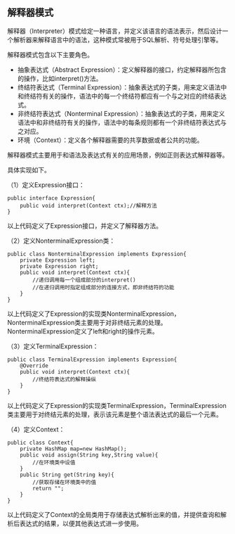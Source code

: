## 解释器模式

解释器（Interpreter）模式给定一种语言，并定义该语言的语法表示，然后设计一个解析器来解释语言中的语法，这种模式常被用于SQL解析、符号处理引擎等。

解释器模式包含以下主要角色。

- 抽象表达式（Abstract Expression）：定义解释器的接口，约定解释器所包含的操作，比如interpret()方法。
- 终结符表达式（Terminal Expression）：抽象表达式的子类，用来定义语法中和终结符有关的操作，语法中的每一个终结符都应有一个与之对应的终结表达式。
- 非终结符表达式（Nonterminal Expression）：抽象表达式的子类，用来定义语法中和非终结符有关的操作，语法中的每条规则都有一个非终结符表达式与之对应。
- 环境（Context）：定义各个解释器需要的共享数据或者公共的功能。

解释器模式主要用于和语法及表达式有关的应用场景，例如正则表达式解释器等。

具体实现如下。

（1）定义Expression接口：

```
public interface Expression{
	public void interpret(Context ctx);//解释方法
}
```

以上代码定义了Expression接口，并定义了解释器方法。

（2）定义NonterminalExpression类：

```
public class NonterminalExpression implements Expression{
	private Expression left;
	private Expression right;
	public void interpret(Context ctx){
		//递归调用每一个组成部分的interpret()
		//在递归调用时指定组成部分的连接方式，即非终结符的功能
	}
}
```

以上代码定义了Expression的实现类NonterminalExpression，NonterminalExpression类主要用于对非终结元素的处理。NonterminalExpression定义了left和right的操作元素。

（3）定义TerminalExpression：

```
public class TerminalExpression implements Expression{
	@Override
	public void interpret(Context ctx){
		//终结符表达式的解释操纵
	}
}
```

以上代码定义了Expression的实现类TerminalExpression，TerminalExpression类主要用于对终结元素的处理，表示该元素是整个语法表达式的最后一个元素。

（4）定义Context：

```
public class Context{
	private HashMap map=new HashMap();
	public void assign(String key,String value){
		//在环境类中设值
	}
	public String get(String key){
		//获取存储在环境类中的值
		return "";
	}
}
```

以上代码定义了Context的全局类用于存储表达式解析出来的值，并提供查询和解析后表达式的结果，以便其他表达式进一步使用。